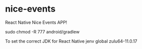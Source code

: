 # nice-events
React Native Nice Events APP!

sudo chmod -R 777 android/gradlew

To set the correct JDK for React Native
jenv global zulu64-11.0.17


